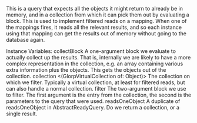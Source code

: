 This is a query that expects all the objects it might return to already be in memory, and in a collection from which it can pick them out by evaluating a block. This is used to implement filtered reads on a mapping. When one of the mappings fires, it reads all the relevant results, and so each instance  using that mapping can get the results out of memory without going to the database again.

Instance Variables:
	collectBlock	<Block>	A one-argument block we evaluate to actually collect up the results. That is, internally we are likely to have a more complex representation in the collection, e.g. an array containing various extra information plus the objects. This gets the objects out of the collection.
	collection	<(GlorpVirtualCollection of: Object)>	The collection on which we filter. Typically a virtual collection, at least for filtered reads, but can also handle a normal collection.
	filter	<Block>	The two-argument block we use to filter. The first argument is the entry from the collection, the second is the parameters to the query that were used.
	readsOneObject	<Boolean>	A duplicate of readsOneObject in AbstractReadyQuery. Do we return a collection, or a single result.

